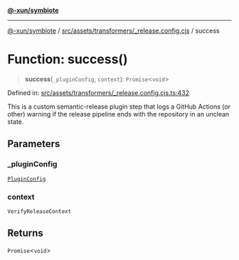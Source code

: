 [**@-xun/symbiote**](../../../../../README.md)

***

[@-xun/symbiote](../../../../../README.md) / [src/assets/transformers/\_release.config.cjs](../README.md) / success

# Function: success()

> **success**(`_pluginConfig`, `context`): `Promise`\<`void`\>

Defined in: [src/assets/transformers/\_release.config.cjs.ts:432](https://github.com/Xunnamius/symbiote/blob/1546ab8527a571efe54081d7614bd35a9d6e0c3c/src/assets/transformers/_release.config.cjs.ts#L432)

This is a custom semantic-release plugin step that logs a GitHub Actions (or
other) warning if the release pipeline ends with the repository in an unclean
state.

## Parameters

### \_pluginConfig

[`PluginConfig`](../type-aliases/PluginConfig.md)

### context

`VerifyReleaseContext`

## Returns

`Promise`\<`void`\>
